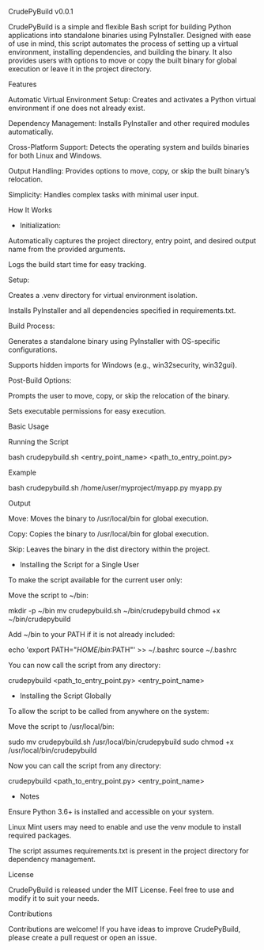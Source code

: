 CrudePyBuild v0.0.1

CrudePyBuild is a simple and flexible Bash script for building Python applications into standalone binaries using PyInstaller. Designed with ease of use in mind, this script automates the process of setting up a virtual environment, installing dependencies, and building the binary. It also provides users with options to move or copy the built binary for global execution or leave it in the project directory.

Features

Automatic Virtual Environment Setup: Creates and activates a Python virtual environment if one does not already exist.

Dependency Management: Installs PyInstaller and other required modules automatically.

Cross-Platform Support: Detects the operating system and builds binaries for both Linux and Windows.

Output Handling: Provides options to move, copy, or skip the built binary’s relocation.

Simplicity: Handles complex tasks with minimal user input.

How It Works

- Initialization:

Automatically captures the project directory, entry point, and desired output name from the provided arguments.

Logs the build start time for easy tracking.

Setup:

Creates a .venv directory for virtual environment isolation.

Installs PyInstaller and all dependencies specified in requirements.txt.

Build Process:

Generates a standalone binary using PyInstaller with OS-specific configurations.

Supports hidden imports for Windows (e.g., win32security, win32gui).

Post-Build Options:

Prompts the user to move, copy, or skip the relocation of the binary.

Sets executable permissions for easy execution.

Basic Usage

Running the Script

bash crudepybuild.sh <entry_point_name> <path_to_entry_point.py>

Example

bash crudepybuild.sh /home/user/myproject/myapp.py myapp.py

Output

Move: Moves the binary to /usr/local/bin for global execution.

Copy: Copies the binary to /usr/local/bin for global execution.

Skip: Leaves the binary in the dist directory within the project.


- Installing the Script for a Single User

To make the script available for the current user only:

Move the script to ~/bin:

mkdir -p ~/bin
mv crudepybuild.sh ~/bin/crudepybuild
chmod +x ~/bin/crudepybuild

Add ~/bin to your PATH if it is not already included:

echo 'export PATH="$HOME/bin:$PATH"' >> ~/.bashrc
source ~/.bashrc

You can now call the script from any directory:

crudepybuild <path_to_entry_point.py> <entry_point_name>


- Installing the Script Globally

To allow the script to be called from anywhere on the system:

Move the script to /usr/local/bin:

sudo mv crudepybuild.sh /usr/local/bin/crudepybuild
sudo chmod +x /usr/local/bin/crudepybuild

Now you can call the script from any directory:

crudepybuild <path_to_entry_point.py> <entry_point_name>

- Notes

Ensure Python 3.6+ is installed and accessible on your system.

Linux Mint users may need to enable and use the venv module to install required packages.

The script assumes requirements.txt is present in the project directory for dependency management.

License

CrudePyBuild is released under the MIT License. Feel free to use and modify it to suit your needs.

Contributions

Contributions are welcome! If you have ideas to improve CrudePyBuild, please create a pull request or open an issue.
